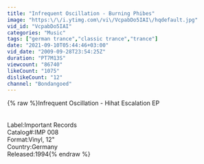 ```yaml
---
title: "Infrequent Oscillation - Burning Phibes"
image: "https:\/\/i.ytimg.com\/vi\/VcpabDo5IAI\/hqdefault.jpg"
vid_id: "VcpabDo5IAI"
categories: "Music"
tags: ["german trance","classic trance","trance"]
date: "2021-09-10T05:44:46+03:00"
vid_date: "2009-09-28T23:54:25Z"
duration: "PT7M13S"
viewcount: "86740"
likeCount: "1075"
dislikeCount: "12"
channel: "Bondangoed"
---
```

{% raw %}Infrequent Oscillation - Hihat Escalation EP<br /><br /><br />Label:Important Records<br />Catalog#:IMP 008<br />Format:Vinyl, 12&quot;<br />Country:Germany<br />Released:1994{% endraw %}
